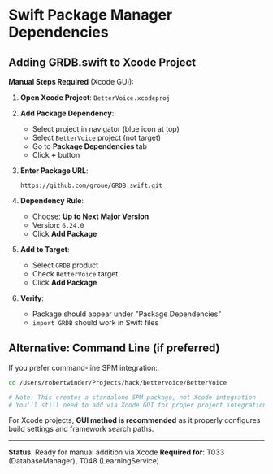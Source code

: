 # Swift Package Manager Dependencies

## Adding GRDB.swift to Xcode Project

**Manual Steps Required** (Xcode GUI):

1. **Open Xcode Project**: `BetterVoice.xcodeproj`

2. **Add Package Dependency**:
   - Select project in navigator (blue icon at top)
   - Select `BetterVoice` project (not target)
   - Go to **Package Dependencies** tab
   - Click **+** button

3. **Enter Package URL**:
   ```
   https://github.com/groue/GRDB.swift.git
   ```

4. **Dependency Rule**:
   - Choose: **Up to Next Major Version**
   - Version: `6.24.0`
   - Click **Add Package**

5. **Add to Target**:
   - Select `GRDB` product
   - Check `BetterVoice` target
   - Click **Add Package**

6. **Verify**:
   - Package should appear under "Package Dependencies"
   - `import GRDB` should work in Swift files

## Alternative: Command Line (if preferred)

If you prefer command-line SPM integration:

```bash
cd /Users/robertwinder/Projects/hack/bettervoice/BetterVoice

# Note: This creates a standalone SPM package, not Xcode integration
# You'll still need to add via Xcode GUI for proper project integration
```

For Xcode projects, **GUI method is recommended** as it properly configures build settings and framework search paths.

---

**Status**: Ready for manual addition via Xcode
**Required for**: T033 (DatabaseManager), T048 (LearningService)
